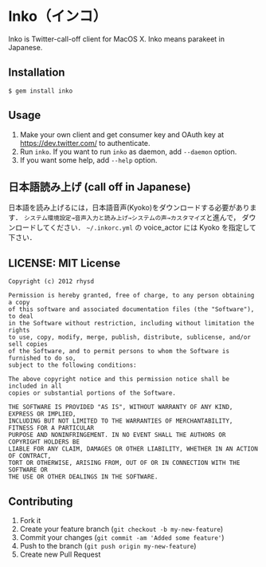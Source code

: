# Inko（インコ）

Inko is Twitter-call-off client for MacOS X.
Inko means parakeet in Japanese.

## Installation

    $ gem install inko

## Usage

1. Make your own client and get consumer key and OAuth key at https://dev.twitter.com/ to authenticate.
2. Run `inko`. If you want to run `inko` as daemon, add `--daemon` option.
3. If you want some help, add `--help` option.

## 日本語読み上げ (call off in Japanese)

日本語を読み上げるには，日本語音声(Kyoko)をダウンロードする必要があります．
`システム環境設定→音声入力と読み上げ→システムの声→カスタマイズ`と進んで，
ダウンロードしてください．
`~/.inkorc.yml` の voice\_actor には Kyoko を指定して下さい．

## LICENSE: MIT License

    Copyright (c) 2012 rhysd

    Permission is hereby granted, free of charge, to any person obtaining a copy
    of this software and associated documentation files (the "Software"), to deal
    in the Software without restriction, including without limitation the rights
    to use, copy, modify, merge, publish, distribute, sublicense, and/or sell copies
    of the Software, and to permit persons to whom the Software is furnished to do so,
    subject to the following conditions:

    The above copyright notice and this permission notice shall be included in all
    copies or substantial portions of the Software.

    THE SOFTWARE IS PROVIDED "AS IS", WITHOUT WARRANTY OF ANY KIND, EXPRESS OR IMPLIED,
    INCLUDING BUT NOT LIMITED TO THE WARRANTIES OF MERCHANTABILITY, FITNESS FOR A PARTICULAR
    PURPOSE AND NONINFRINGEMENT. IN NO EVENT SHALL THE AUTHORS OR COPYRIGHT HOLDERS BE
    LIABLE FOR ANY CLAIM, DAMAGES OR OTHER LIABILITY, WHETHER IN AN ACTION OF CONTRACT,
    TORT OR OTHERWISE, ARISING FROM, OUT OF OR IN CONNECTION WITH THE SOFTWARE OR
    THE USE OR OTHER DEALINGS IN THE SOFTWARE.

## Contributing

1. Fork it
2. Create your feature branch (`git checkout -b my-new-feature`)
3. Commit your changes (`git commit -am 'Added some feature'`)
4. Push to the branch (`git push origin my-new-feature`)
5. Create new Pull Request
